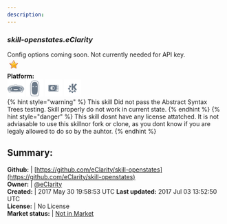 ```yaml
---
description: 
---
```


### _skill-openstates.eClarity_  
Config options coming soon.  Not currently needed for API key.  
![](../.gitbook/assets/star.png)  
**Platform:**  
 ![Mark I](../.gitbook/assets/mark-1-icon.png)  ![Mark II](../.gitbook/assets/mark-2-icon.png)  ![Picroft](../.gitbook/assets/picroft-icon.png)  ![plasmoid](../.gitbook/assets/kde.png)   
{% hint style="warning" %}
This skill Did not pass the Abstract Syntax Trees testing. Skill properly do not work in current state.
{% endhint %}
{% hint style="danger" %}
This skill dosnt have any license attatched. It is not adviasable to use this skillnor fork or clone, as you dont know if you are legaly allowed to do so by the auhtor.
{% endhint %}
  
## Summary:  
**Github:** | [https://github.com/eClarity/skill-openstates](https://github.com/eClarity/skill-openstates)  
**Owner:** | [@eClarity](https://github.com/eClarity)  
**Created:** | 2017 May 30 19:58:53 UTC  **Last updated:** 2017 Jul 03 13:52:50 UTC  
**License:** | No License  
**Market status:** | [Not in Market](https://market.mycroft.ai/skill/)  
